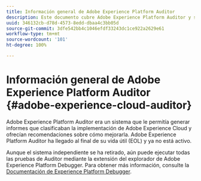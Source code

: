 ```yaml
---
title: Información general de Adobe Experience Platform Auditor
description: Este documento cubre Adobe Experience Platform Auditor y sus sucesores.
uuid: 346132cb-d78d-4573-8edd-dbaa4c3bb05d
source-git-commit: 3dfe542bb4c1046efdf33243dc1ce922a2629e61
workflow-type: tm+mt
source-wordcount: '101'
ht-degree: 100%

---
```


# Información general de Adobe Experience Platform Auditor {#adobe-experience-cloud-auditor}

Adobe Experience Platform Auditor era un sistema que le permitía generar informes que clasificaban la implementación de Adobe Experience Cloud y ofrecían recomendaciones sobre cómo mejorarla. Adobe Experience Platform Auditor ha llegado al final de su vida útil (EOL) y ya no está activo.

Aunque el sistema independiente se ha retirado, aún puede ejecutar todas las pruebas de Auditor mediante la extensión del explorador de Adobe Experience Platform Debugger. Para obtener más información, consulte la [Documentación de Experience Platform Debugger](https://experienceleague.adobe.com/docs/debugger/using-v2/experience-cloud-debugger.html?lang=es).
